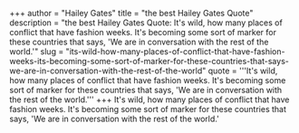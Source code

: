 +++
author = "Hailey Gates"
title = "the best Hailey Gates Quote"
description = "the best Hailey Gates Quote: It's wild, how many places of conflict that have fashion weeks. It's becoming some sort of marker for these countries that says, 'We are in conversation with the rest of the world.'"
slug = "its-wild-how-many-places-of-conflict-that-have-fashion-weeks-its-becoming-some-sort-of-marker-for-these-countries-that-says-we-are-in-conversation-with-the-rest-of-the-world"
quote = '''It's wild, how many places of conflict that have fashion weeks. It's becoming some sort of marker for these countries that says, 'We are in conversation with the rest of the world.'''
+++
It's wild, how many places of conflict that have fashion weeks. It's becoming some sort of marker for these countries that says, 'We are in conversation with the rest of the world.'
